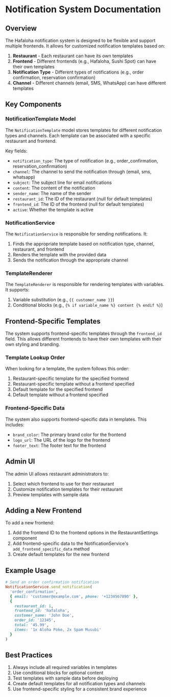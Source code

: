 # Notification System Documentation

## Overview

The Hafaloha notification system is designed to be flexible and support multiple frontends. It allows for customized notification templates based on:

1. **Restaurant** - Each restaurant can have its own templates
2. **Frontend** - Different frontends (e.g., Hafaloha, Sushi Spot) can have their own templates
3. **Notification Type** - Different types of notifications (e.g., order confirmation, reservation confirmation)
4. **Channel** - Different channels (email, SMS, WhatsApp) can have different templates

## Key Components

### NotificationTemplate Model

The `NotificationTemplate` model stores templates for different notification types and channels. Each template can be associated with a specific restaurant and frontend.

Key fields:
- `notification_type`: The type of notification (e.g., order_confirmation, reservation_confirmation)
- `channel`: The channel to send the notification through (email, sms, whatsapp)
- `subject`: The subject line for email notifications
- `content`: The content of the notification
- `sender_name`: The name of the sender
- `restaurant_id`: The ID of the restaurant (null for default templates)
- `frontend_id`: The ID of the frontend (null for default templates)
- `active`: Whether the template is active

### NotificationService

The `NotificationService` is responsible for sending notifications. It:

1. Finds the appropriate template based on notification type, channel, restaurant, and frontend
2. Renders the template with the provided data
3. Sends the notification through the appropriate channel

### TemplateRenderer

The `TemplateRenderer` is responsible for rendering templates with variables. It supports:

1. Variable substitution (e.g., `{{ customer_name }}`)
2. Conditional blocks (e.g., `{% if variable_name %} content {% endif %}`)

## Frontend-Specific Templates

The system supports frontend-specific templates through the `frontend_id` field. This allows different frontends to have their own templates with their own styling and branding.

### Template Lookup Order

When looking for a template, the system follows this order:

1. Restaurant-specific template for the specified frontend
2. Restaurant-specific template without a frontend specified
3. Default template for the specified frontend
4. Default template without a frontend specified

### Frontend-Specific Data

The system also supports frontend-specific data in templates. This includes:

- `brand_color`: The primary brand color for the frontend
- `logo_url`: The URL of the logo for the frontend
- `footer_text`: The footer text for the frontend

## Admin UI

The admin UI allows restaurant administrators to:

1. Select which frontend to use for their restaurant
2. Customize notification templates for their restaurant
3. Preview templates with sample data

## Adding a New Frontend

To add a new frontend:

1. Add the frontend ID to the frontend options in the RestaurantSettings component
2. Add frontend-specific data to the NotificationService's `add_frontend_specific_data` method
3. Create default templates for the new frontend

## Example Usage

```ruby
# Send an order confirmation notification
NotificationService.send_notification(
  'order_confirmation',
  { email: 'customer@example.com', phone: '+1234567890' },
  {
    restaurant_id: 1,
    frontend_id: 'hafaloha',
    customer_name: 'John Doe',
    order_id: '12345',
    total: '45.99',
    items: '1x Aloha Poke, 2x Spam Musubi'
  }
)
```

## Best Practices

1. Always include all required variables in templates
2. Use conditional blocks for optional content
3. Test templates with sample data before deploying
4. Create default templates for all notification types and channels
5. Use frontend-specific styling for a consistent brand experience
